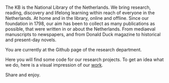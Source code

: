 The KB is the National Library of the Netherlands. We bring research, reading, discovery and lifelong learning within reach of everyone in the Netherlands. At home and in the library, online and offline. Since our foundation in 1798, our aim has been to collect as many publications as possible, that were written in or about the Netherlands. From mediaeval manuscripts to newspapers, and from Donald Duck magazine to historical and present-day novels.

You are currently at the Github page of the research department.

Here you will find some code for our research projects.
To get an idea what we do, here is a visual impression of our [work](https://kbnlresearch.github.io/).

Share and enjoy.

<!--
## Hi there 👋
**Here are some ideas to get you started:**

🙋‍♀️ A short introduction - what is your organization all about?
🌈 Contribution guidelines - how can the community get involved?
👩‍💻 Useful resources - where can the community find your docs? Is there anything else the community should know?
🍿 Fun facts - what does your team eat for breakfast?
🧙 Remember, you can do mighty things with the power of [Markdown](https://docs.github.com/github/writing-on-github/getting-started-with-writing-and-formatting-on-github/basic-writing-and-formatting-syntax)
-->
